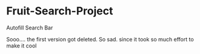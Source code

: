 # Fruit-Search-Project
Autofill Search Bar

Sooo.... the first version got deleted.
So sad. since it took so much effort to make it cool